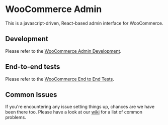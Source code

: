 # WooCommerce Admin

This is a javascript-driven, React-based admin interface for WooCommerce.

## Development

Please refer to the [WooCommerce Admin Development](https://github.com/woocommerce/woocommerce/wiki/How-to-set-up-WooCommerce-development-environment#wooCommerce-admin-development).

## End-to-end tests

Please refer to the [WooCommerce End to End Tests](https://github.com/woocommerce/woocommerce/blob/trunk/plugins/woocommerce/tests/e2e-pw/README.md).

## Common Issues

If you're encountering any issue setting things up, chances are we have been there too. Please have a look at our [wiki](https://github.com/woocommerce/woocommerce/wiki/Common-Issues) for a list of common problems.
